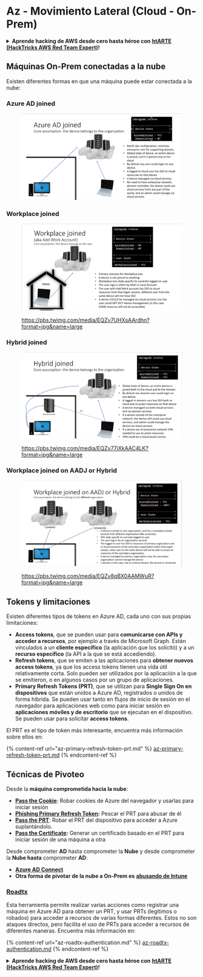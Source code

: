 # Az - Movimiento Lateral (Cloud - On-Prem)

<details>

<summary><strong>Aprende hacking de AWS desde cero hasta héroe con</strong> <a href="https://training.hacktricks.xyz/courses/arte"><strong>htARTE (HackTricks AWS Red Team Expert)</strong></a><strong>!</strong></summary>

Otras formas de apoyar a HackTricks:

* Si quieres ver tu **empresa anunciada en HackTricks** o **descargar HackTricks en PDF**, consulta los [**PLANES DE SUSCRIPCIÓN**](https://github.com/sponsors/carlospolop)!
* Consigue el [**merchandising oficial de PEASS & HackTricks**](https://peass.creator-spring.com)
* Descubre [**La Familia PEASS**](https://opensea.io/collection/the-peass-family), nuestra colección de [**NFTs**](https://opensea.io/collection/the-peass-family) exclusivos
* **Únete al** 💬 [**grupo de Discord**](https://discord.gg/hRep4RUj7f) o al [**grupo de telegram**](https://t.me/peass) o **sígueme** en **Twitter** 🐦 [**@carlospolopm**](https://twitter.com/carlospolopm)**.**
* **Comparte tus trucos de hacking enviando PRs a los repositorios de github** [**HackTricks**](https://github.com/carlospolop/hacktricks) y [**HackTricks Cloud**](https://github.com/carlospolop/hacktricks-cloud).

</details>

## Máquinas On-Prem conectadas a la nube

Existen diferentes formas en que una máquina puede estar conectada a la nube:

### Azure AD joined

<figure><img src="../../../.gitbook/assets/image (3) (1) (2) (1).png" alt=""><figcaption></figcaption></figure>

### Workplace joined

<figure><img src="../../../.gitbook/assets/image (1) (6).png" alt=""><figcaption><p><a href="https://pbs.twimg.com/media/EQZv7UHXsAArdhn?format=jpg&#x26;name=large">https://pbs.twimg.com/media/EQZv7UHXsAArdhn?format=jpg&#x26;name=large</a></p></figcaption></figure>

### Hybrid joined

<figure><img src="../../../.gitbook/assets/image (3) (2) (2).png" alt=""><figcaption><p><a href="https://pbs.twimg.com/media/EQZv77jXkAAC4LK?format=jpg&#x26;name=large">https://pbs.twimg.com/media/EQZv77jXkAAC4LK?format=jpg&#x26;name=large</a></p></figcaption></figure>

### Workplace joined on AADJ or Hybrid

<figure><img src="../../../.gitbook/assets/image (4) (3).png" alt=""><figcaption><p><a href="https://pbs.twimg.com/media/EQZv8qBX0AAMWuR?format=jpg&#x26;name=large">https://pbs.twimg.com/media/EQZv8qBX0AAMWuR?format=jpg&#x26;name=large</a></p></figcaption></figure>

## Tokens y limitaciones <a href="#tokens-and-limitations" id="tokens-and-limitations"></a>

Existen diferentes tipos de tokens en Azure AD, cada uno con sus propias limitaciones:

* **Access tokens**, que se pueden usar para **comunicarse con APIs y acceder a recursos**, por ejemplo a través de Microsoft Graph. Están vinculados a un **cliente específico** (la aplicación que los solicitó) y a un **recurso específico** (la API a la que se está accediendo).
* **Refresh tokens**, que se emiten a las aplicaciones para **obtener nuevos access tokens**, ya que los access tokens tienen una vida útil relativamente corta. Solo pueden ser utilizados por la aplicación a la que se emitieron, o en algunos casos por un grupo de aplicaciones.
* **Primary Refresh Tokens (PRT)**, que se utilizan para **Single Sign On en dispositivos** que están unidos a Azure AD, registrados o unidos de forma híbrida. Se pueden usar tanto en flujos de inicio de sesión en el navegador para aplicaciones web como para iniciar sesión en **aplicaciones móviles y de escritorio** que se ejecutan en el dispositivo. Se pueden usar para solicitar **access tokens**.

El PRT es el tipo de token más interesante, encuentra más información sobre ellos en:

{% content-ref url="az-primary-refresh-token-prt.md" %}
[az-primary-refresh-token-prt.md](az-primary-refresh-token-prt.md)
{% endcontent-ref %}

## Técnicas de Pivoteo

Desde la **máquina comprometida hacia la nube**:

* [**Pass the Cookie**](az-pass-the-cookie.md): Robar cookies de Azure del navegador y usarlas para iniciar sesión
* [**Phishing Primary Refresh Token**](az-phishing-primary-refresh-token-microsoft-entra.md)**:** Pescar el PRT para abusar de él
* [**Pass the PRT**](pass-the-prt.md): Robar el PRT del dispositivo para acceder a Azure suplantándolo.
* [**Pass the Certificate**](az-pass-the-certificate.md)**:** Generar un certificado basado en el PRT para iniciar sesión de una máquina a otra

Desde comprometer **AD** hasta comprometer la **Nube** y desde comprometer la **Nube hasta** comprometer **AD**:

* [**Azure AD Connect**](azure-ad-connect-hybrid-identity/)
* **Otra forma de pivotar de la nube a On-Prem es** [**abusando de Intune**](../intune.md)

### [Roadtx](https://github.com/dirkjanm/ROADtools)

Esta herramienta permite realizar varias acciones como registrar una máquina en Azure AD para obtener un PRT, y usar PRTs (legítimos o robados) para acceder a recursos de varias formas diferentes. Estos no son ataques directos, pero facilita el uso de PRTs para acceder a recursos de diferentes maneras. Encuentra más información en:

{% content-ref url="az-roadtx-authentication.md" %}
[az-roadtx-authentication.md](az-roadtx-authentication.md)
{% endcontent-ref %}

<details>

<summary><strong>Aprende hacking de AWS desde cero hasta héroe con</strong> <a href="https://training.hacktricks.xyz/courses/arte"><strong>htARTE (HackTricks AWS Red Team Expert)</strong></a><strong>!</strong></summary>

Otras formas de apoyar a HackTricks:

* Si quieres ver tu **empresa anunciada en HackTricks** o **descargar HackTricks en PDF**, consulta los [**PLANES DE SUSCRIPCIÓN**](https://github.com/sponsors/carlospolop)!
* Consigue el [**merchandising oficial de PEASS & HackTricks**](https://peass.creator-spring.com)
* Descubre [**La Familia PEASS**](https://opensea.io/collection/the-peass-family), nuestra colección de [**NFTs**](https://opensea.io/collection/the-peass-family) exclusivos
* **Únete al** 💬 [**grupo de Discord**](https://discord.gg/hRep4RUj7f) o al [**grupo de telegram**](https://t.me/peass) o **sígueme** en **Twitter** 🐦 [**@carlospolopm**](https://twitter.com/carlospolopm)**.**
* **Comparte tus trucos de hacking enviando PRs a los repositorios de github** [**HackTricks**](https://github.com/carlospolop/hacktricks) y [**HackTricks Cloud**](https://github.com/carlospolop/hacktricks-cloud).

</details>
